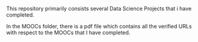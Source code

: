 This repository primarily consists several Data Science Projects that i have completed.

In the MOOCs folder, there is a pdf file which contains all the verified URLs with respect to the MOOCs that I have completed.